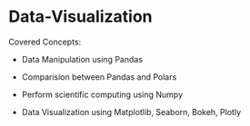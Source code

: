 # Data-Visualization
Covered Concepts:

* Data Manipulation using Pandas

* Comparision between Pandas and Polars

* Perform scientific computing using Numpy

* Data Visualization using Matplotlib, Seaborn, Bokeh, Plotly
